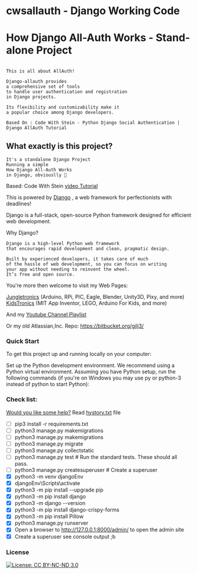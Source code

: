 # cwsallauth - Django Working Code

# How Django All-Auth Works - Stand-alone Project 

```

This is all about AllAuth! 

Django-allauth provides 
a comprehensive set of tools 
to handle user authentication and registration 
in Django projects. 

Its flexibility and customizability make it 
a popular choice among Django developers. 

Based On : Code With Stein - Python Django Social Authentication | Django AllAuth Tutorial

```
## What exactly is this project?
```
It's a standalone Django Project
Running a simple 
How Django All-Auth Works
in Django, obviouslly 🤪️

```

Based: Code With Stein [video Tutorial](https://youtu.be/RyB_wdEZhOw)


This is powered by [Django](https://www.djangoproject.com/) , a web framework for perfectionists with deadlines!

Django is a full-stack, open-source Python framework designed for efficient web development.

Why Django?
```
Django is a high-level Python web framework 
that encourages rapid development and clean, pragmatic design. 

Built by experienced developers, it takes care of much 
of the hassle of web development, so you can focus on writing 
your app without needing to reinvent the wheel. 
It’s free and open source.
```
You're more then welcome to visit my Web Pages:

[Jungletronics](https://medium.com/jungletronics) (Arduino, RPi, PIC, Eagle, Blender, Unity3D, Pixy, and more)
[KidsTronics](https://medium.com/kidstronics) (MIT App Inventor, LEGO, Arduino For Kids, and more)

And my [Youtube Channel Playlist](https://www.youtube.com/playlist?list=PLK3PeNcUzb8TwZuXZJgREj5nDbQxRLW_a)

Or my old Atlassian,Inc. Repo: https://bitbucket.org/gilj3/

###	Quick Start
To get this project up and running locally on your computer:

Set up the Python development environment. We recommend using a Python virtual environment.
Assuming you have Python setup, run the following commands (if you're on Windows you may use py or python-3 instead of python to start Python):

### Check list:  
[Would you like some help?](https://youtu.be/tr_2k87AdYQ)
Read [hystory.txt](sygnal_demo/history.txt) file

- [ ] pip3 install -r requirements.txt
- [ ] python3 manage.py makemigrations
- [ ] python3 manage.py makemigrations
- [ ] python3 manage.py migrate
- [ ] python3 manage.py collectstatic
- [ ] python3 manage.py test # Run the standard tests. These should all pass.
- [ ] python3 manage.py createsuperuser # Create a superuser
- [x] python3 -m venv djangoEnv  
- [x] djangoEnv\Scripts\activate 
- [x] python3 -m pip install --upgrade pip
- [x] python3 -m pip install django 
- [x] python3 -m django --version  
- [x] python3 -m pip install django-crispy-forms 
- [x] python3 -m pip install Pillow
- [x] python3 manage.py runserver
- [x] Open a browser to http://127.0.0.1:8000/admin/ to open the admin site
- [x] Create a superuser see console output ;b

### License

[![License: CC BY-NC-ND 3.0](https://img.shields.io/badge/License-CC%20BY--NC--ND%203.0-lightgrey.svg)](https://creativecommons.org/licenses/by-nc-nd/3.0/)


